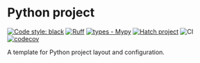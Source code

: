 # Python project

[![Code style: black](https://img.shields.io/badge/code%20style-black-000000.svg)](https://github.com/psf/black)
[![Ruff](https://img.shields.io/endpoint?url=https://raw.githubusercontent.com/charliermarsh/ruff/main/assets/badge/v2.json)](https://github.com/charliermarsh/ruff)
[![types - Mypy](https://img.shields.io/badge/types-Mypy-blue.svg)](https://github.com/python/mypy)
[![Hatch project](https://img.shields.io/badge/%F0%9F%A5%9A-Hatch-4051b5.svg)](https://github.com/pypa/hatch)
![CI](https://github.com/rademacher-p/Python-project/actions/workflows/ci.yml/badge.svg)
[![codecov](https://codecov.io/github/rademacher-p/Python-project/graph/badge.svg?token=OKPQ9m3mQT)](https://codecov.io/github/rademacher-p/Python-project)
<!-- [![DOI](https://zenodo.org/badge/DOI/10.5281/zenodo.6886844.svg)](https://doi.org/10.5281/zenodo.6886844) -->

A template for Python project layout and configuration.

